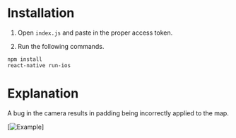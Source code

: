 # Installation

1. Open `index.js` and paste in the proper access token.

2. Run the following commands.

```
npm install
react-native run-ios
```

# Explanation

A bug in the camera results in padding being incorrectly applied to the map.

[![Example](./files/demo.gif)]